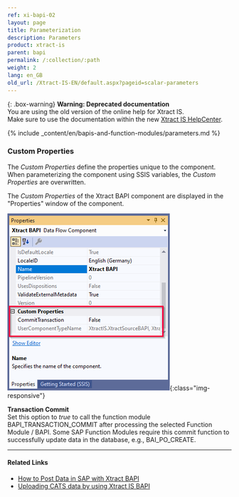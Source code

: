 ```yaml
---
ref: xi-bapi-02
layout: page
title: Parameterization
description: Parameters
product: xtract-is
parent: bapi
permalink: /:collection/:path
weight: 2
lang: en_GB
old_url: /Xtract-IS-EN/default.aspx?pageid=scalar-parameters
---
```


{: .box-warning}
**Warning: Deprecated documentation** <br>
You are using the old version of the online help for Xtract IS.<br>
Make sure to use the documentation within the new [Xtract IS HelpCenter](https://helpcenter.theobald-software.com/xtract-is/documentation/introduction/).

{% include _content/en/bapis-and-function-modules/parameters.md %}

### Custom Properties

The *Custom Properties* define the properties unique to the component. When parameterizing the component using SSIS variables, the *Custom Properties* are overwritten.

The *Custom Properties* of the Xtract BAPI component are displayed in the "Properties" window of the component. 

![bapi-properties.png](/img/content/xis/bapi-properties.png){:class="img-responsive"}

**Transaction Commit**<br>
Set this option to *true* to call the function module BAPI_TRANSACTION_COMMIT after processing the selected Function Module / BAPI.
Some SAP Function Modules require this commit function to successfully update data in the database, e.g., BAI_PO_CREATE.

*****
#### Related Links
- [How to Post Data in SAP with Xtract BAPI](https://kb.theobald-software.com/bapis/xtract-is-how-to-post-data-in-sap)
- [Uploading CATS data by using Xtract IS BAPI](https://kb.theobald-software.com/bapis/xtract-is-uploading-cats-data)


